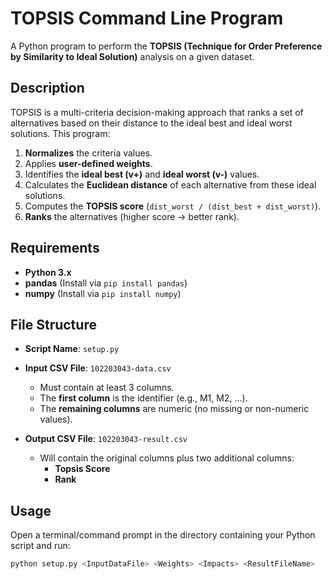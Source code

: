 # TOPSIS Command Line Program

A Python program to perform the **TOPSIS (Technique for Order Preference by Similarity to Ideal Solution)** analysis on a given dataset.

## Description

TOPSIS is a multi-criteria decision-making approach that ranks a set of alternatives based on their distance to the ideal best and ideal worst solutions. This program:

1. **Normalizes** the criteria values.
2. Applies **user-defined weights**.
3. Identifies the **ideal best (v+)** and **ideal worst (v-)** values.
4. Calculates the **Euclidean distance** of each alternative from these ideal solutions.
5. Computes the **TOPSIS score** (`dist_worst / (dist_best + dist_worst)`).
6. **Ranks** the alternatives (higher score → better rank).

## Requirements

- **Python 3.x**
- **pandas** (Install via `pip install pandas`)
- **numpy** (Install via `pip install numpy`)

## File Structure

- **Script Name**: `setup.py`  
  

- **Input CSV File**: `102203043-data.csv`  
  - Must contain at least 3 columns.
  - The **first column** is the identifier (e.g., M1, M2, ...).
  - The **remaining columns** are numeric (no missing or non-numeric values).

- **Output CSV File**: `102203043-result.csv`  
  - Will contain the original columns plus two additional columns:  
    - **Topsis Score**  
    - **Rank**

## Usage

Open a terminal/command prompt in the directory containing your Python script and run:

```bash
python setup.py <InputDataFile> <Weights> <Impacts> <ResultFileName>
```

